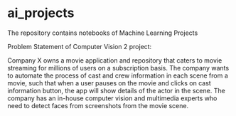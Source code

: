 # ai_projects
The repository contains notebooks of Machine Learning Projects

Problem Statement of Computer Vision 2 project:

Company X owns a movie application and repository that caters to movie streaming for millions of users on a subscription basis.
The company wants to automate the process of cast and crew information in each scene from a movie, such that when a user pauses on the movie and clicks on cast information button, the app will show details of the actor in the scene. The company has an in-house computer vision and multimedia experts who need to detect faces from screenshots from the movie scene.
